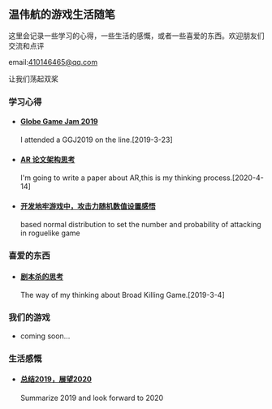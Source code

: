 ##  温伟航的游戏生活随笔



这里会记录一些学习的心得，一些生活的感慨，或者一些喜爱的东西。欢迎朋友们交流和点评 

email:410146465@qq.com

让我们荡起双桨

### 学习心得

- #### [Globe Game Jam 2019](https://www.bunkergames.cn/ggj2019)

  I attended a GGJ2019 on the line.[2019-3-23]

- #### [AR 论文架构思考](https://www.bunkergames.cn/paper_1)

  I'm going to write a paper about AR,this is my thinking process.[2020-4-14]

- #### [开发地牢游戏中，攻击力随机数值设置感悟](atk_num_setting.md)

  based normal distribution to set the number and probability of attacking in roguelike game

### 喜爱的东西

- #### [剧本杀的思考](https://www.bunkergames.cn/jbs_thinking)

  The way of my thinking about Broad Killing Game.[2019-3-4]

### 我们的游戏

- coming soon...

### 生活感慨

- #### [总结2019，展望2020](https://www.bunkergames.cn/2019_end)

  Summarize 2019 and look forward to 2020